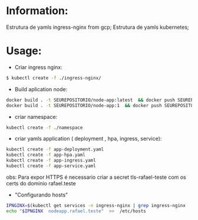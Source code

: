 # Information:

Estrutura de yamls ingress-nginx from gcp;
Estrutura de yamls kubernetes;

# Usage:

- Criar ingress nginx:
```sh
$ kubectl create -f ./ingress-nginx/
```
- Build aplication node:
```sh
docker build . -t SEUREPOSITORIO/node-app:latest  && docker push SEUREPOSITORIO/node-app:latest
docker build . -t SEUREPOSITORIO/node-app:1  && docker push SEUREPOSITORIO/node-app:1
```
- criar namespace:
```sh
kubectl create -f ./namespace
```

- criar yamls application ( deployment , hpa, ingress, service):
```sh
kubectl create -f app-deployment.yaml
kubectl create -f app-hpa.yaml
kubectl create -f app-ingress.yaml
kubectl create -f app-service.yaml
```

obs: Para expor HTTPS é necessario criar a secret tls-rafael-teste com os certs do dominio rafael.teste



- "Configurando hosts"
```sh
IPNGINX=$(kubectl get services -n ingress-nginx | grep ingress-nginx  | awk '{print $4}')
echo "$IPNGINX	nodeapp.rafael.teste"  >>  /etc/hosts	
```
